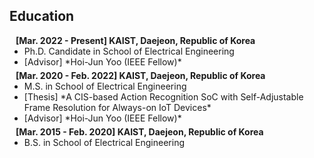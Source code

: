 ## Education

<h4 style="margin:0 10px 0;">[Mar. 2022 - Present] KAIST, Daejeon, Republic of Korea</h4>
<ul style="margin:0 0 5px;">
  <li><autocolor>Ph.D. Candidate in School of Electrical Engineering</autocolor></li>
  <li><autocolor>[Advisor] *Hoi-Jun Yoo (IEEE Fellow)*</autocolor></li>
</ul>

<h4 style="margin:0 10px 0;">[Mar. 2020 - Feb. 2022] KAIST, Daejeon, Republic of Korea</h4>
<ul style="margin:0 0 5px;">
  <li><autocolor>M.S. in School of Electrical Engineering</autocolor></li>
  <li><autocolor>[Thesis] *A CIS-based Action Recognition SoC with Self-Adjustable Frame Resolution for Always-on IoT Devices*</autocolor></li>
  <li><autocolor>[Advisor] *Hoi-Jun Yoo (IEEE Fellow)*</autocolor></li>
</ul>

<h4 style="margin:0 10px 0;">[Mar. 2015 - Feb. 2020] KAIST, Daejeon, Republic of Korea</h4>
<ul style="margin:0 0 5px;">
  <li><autocolor>B.S. in School of Electrical Engineering</autocolor></li>
</ul>
